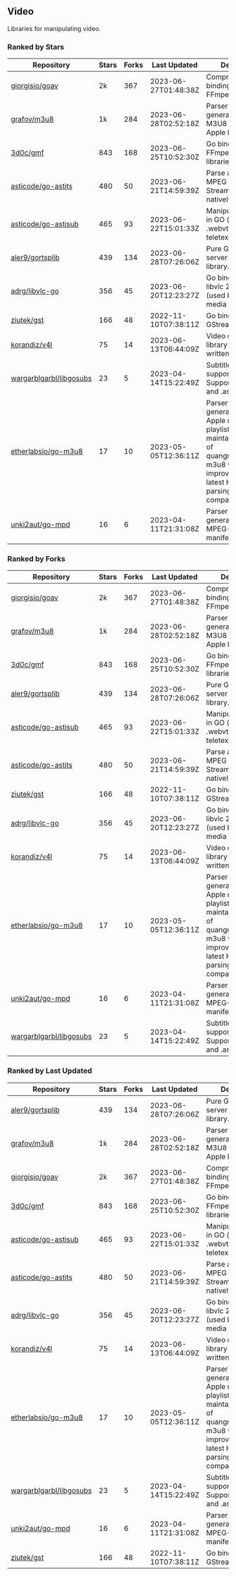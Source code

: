## Video

Libraries for manipulating video.

### Ranked by Stars

| Repository | Stars | Forks | Last Updated | Description | 
|------------|-------|-------|--------------|-------------|
| [giorgisio/goav](https://github.com/giorgisio/goav) | 2k | 367 | 2023-06-27T01:48:38Z |  Comprehensive Go bindings for FFmpeg. |
| [grafov/m3u8](https://github.com/grafov/m3u8) | 1k | 284 | 2023-06-28T02:52:18Z |  Parser and generator library of M3U8 playlists for Apple HLS. |
| [3d0c/gmf](https://github.com/3d0c/gmf) | 843 | 168 | 2023-06-25T10:52:30Z |  Go bindings for FFmpeg av\* libraries. |
| [asticode/go-astits](https://github.com/asticode/go-astits) | 480 | 50 | 2023-06-21T14:59:39Z |  Parse and demux MPEG Transport Streams (.ts) natively in GO. |
| [asticode/go-astisub](https://github.com/asticode/go-astisub) | 465 | 93 | 2023-06-22T15:01:33Z |  Manipulate subtitles in GO (.srt, .stl, .ttml, .webvtt, .ssa/.ass, teletext, .smi, etc.). |
| [aler9/gortsplib](https://github.com/aler9/gortsplib) | 439 | 134 | 2023-06-28T07:26:06Z |  Pure Go RTSP server and client library. |
| [adrg/libvlc-go](https://github.com/adrg/libvlc-go) | 356 | 45 | 2023-06-20T12:23:27Z |  Go bindings for libvlc 2.X/3.X/4.X (used by the VLC media player). |
| [ziutek/gst](https://github.com/ziutek/gst) | 166 | 48 | 2022-11-10T07:38:11Z |  Go bindings for GStreamer. |
| [korandiz/v4l](https://github.com/korandiz/v4l) | 75 | 14 | 2023-06-13T06:44:09Z |  Video capture library for Linux, written in Go. |
| [wargarblgarbl/libgosubs](https://github.com/wargarblgarbl/libgosubs) | 23 | 5 | 2023-04-14T15:22:49Z |  Subtitle format support for go. Supports .srt, .ttml, and .ass. |
| [etherlabsio/go-m3u8](https://github.com/etherlabsio/go-m3u8) | 17 | 10 | 2023-05-05T12:36:11Z |  Parser and generator library for Apple m3u8 playlists. Actively maintained version of quangngotan95/go-m3u8 with improvements and latest HLS playlist parsing compatibility. |
| [unki2aut/go-mpd](https://github.com/unki2aut/go-mpd) | 16 | 6 | 2023-04-11T21:31:08Z |  Parser and generator library for MPEG-DASH manifest files. |

### Ranked by Forks

| Repository | Stars | Forks | Last Updated | Description | 
|------------|-------|-------|--------------|-------------|
| [giorgisio/goav](https://github.com/giorgisio/goav) | 2k | 367 | 2023-06-27T01:48:38Z |  Comprehensive Go bindings for FFmpeg. |
| [grafov/m3u8](https://github.com/grafov/m3u8) | 1k | 284 | 2023-06-28T02:52:18Z |  Parser and generator library of M3U8 playlists for Apple HLS. |
| [3d0c/gmf](https://github.com/3d0c/gmf) | 843 | 168 | 2023-06-25T10:52:30Z |  Go bindings for FFmpeg av\* libraries. |
| [aler9/gortsplib](https://github.com/aler9/gortsplib) | 439 | 134 | 2023-06-28T07:26:06Z |  Pure Go RTSP server and client library. |
| [asticode/go-astisub](https://github.com/asticode/go-astisub) | 465 | 93 | 2023-06-22T15:01:33Z |  Manipulate subtitles in GO (.srt, .stl, .ttml, .webvtt, .ssa/.ass, teletext, .smi, etc.). |
| [asticode/go-astits](https://github.com/asticode/go-astits) | 480 | 50 | 2023-06-21T14:59:39Z |  Parse and demux MPEG Transport Streams (.ts) natively in GO. |
| [ziutek/gst](https://github.com/ziutek/gst) | 166 | 48 | 2022-11-10T07:38:11Z |  Go bindings for GStreamer. |
| [adrg/libvlc-go](https://github.com/adrg/libvlc-go) | 356 | 45 | 2023-06-20T12:23:27Z |  Go bindings for libvlc 2.X/3.X/4.X (used by the VLC media player). |
| [korandiz/v4l](https://github.com/korandiz/v4l) | 75 | 14 | 2023-06-13T06:44:09Z |  Video capture library for Linux, written in Go. |
| [etherlabsio/go-m3u8](https://github.com/etherlabsio/go-m3u8) | 17 | 10 | 2023-05-05T12:36:11Z |  Parser and generator library for Apple m3u8 playlists. Actively maintained version of quangngotan95/go-m3u8 with improvements and latest HLS playlist parsing compatibility. |
| [unki2aut/go-mpd](https://github.com/unki2aut/go-mpd) | 16 | 6 | 2023-04-11T21:31:08Z |  Parser and generator library for MPEG-DASH manifest files. |
| [wargarblgarbl/libgosubs](https://github.com/wargarblgarbl/libgosubs) | 23 | 5 | 2023-04-14T15:22:49Z |  Subtitle format support for go. Supports .srt, .ttml, and .ass. |

### Ranked by Last Updated

| Repository | Stars | Forks | Last Updated | Description | 
|------------|-------|-------|--------------|-------------|
| [aler9/gortsplib](https://github.com/aler9/gortsplib) | 439 | 134 | 2023-06-28T07:26:06Z |  Pure Go RTSP server and client library. |
| [grafov/m3u8](https://github.com/grafov/m3u8) | 1k | 284 | 2023-06-28T02:52:18Z |  Parser and generator library of M3U8 playlists for Apple HLS. |
| [giorgisio/goav](https://github.com/giorgisio/goav) | 2k | 367 | 2023-06-27T01:48:38Z |  Comprehensive Go bindings for FFmpeg. |
| [3d0c/gmf](https://github.com/3d0c/gmf) | 843 | 168 | 2023-06-25T10:52:30Z |  Go bindings for FFmpeg av\* libraries. |
| [asticode/go-astisub](https://github.com/asticode/go-astisub) | 465 | 93 | 2023-06-22T15:01:33Z |  Manipulate subtitles in GO (.srt, .stl, .ttml, .webvtt, .ssa/.ass, teletext, .smi, etc.). |
| [asticode/go-astits](https://github.com/asticode/go-astits) | 480 | 50 | 2023-06-21T14:59:39Z |  Parse and demux MPEG Transport Streams (.ts) natively in GO. |
| [adrg/libvlc-go](https://github.com/adrg/libvlc-go) | 356 | 45 | 2023-06-20T12:23:27Z |  Go bindings for libvlc 2.X/3.X/4.X (used by the VLC media player). |
| [korandiz/v4l](https://github.com/korandiz/v4l) | 75 | 14 | 2023-06-13T06:44:09Z |  Video capture library for Linux, written in Go. |
| [etherlabsio/go-m3u8](https://github.com/etherlabsio/go-m3u8) | 17 | 10 | 2023-05-05T12:36:11Z |  Parser and generator library for Apple m3u8 playlists. Actively maintained version of quangngotan95/go-m3u8 with improvements and latest HLS playlist parsing compatibility. |
| [wargarblgarbl/libgosubs](https://github.com/wargarblgarbl/libgosubs) | 23 | 5 | 2023-04-14T15:22:49Z |  Subtitle format support for go. Supports .srt, .ttml, and .ass. |
| [unki2aut/go-mpd](https://github.com/unki2aut/go-mpd) | 16 | 6 | 2023-04-11T21:31:08Z |  Parser and generator library for MPEG-DASH manifest files. |
| [ziutek/gst](https://github.com/ziutek/gst) | 166 | 48 | 2022-11-10T07:38:11Z |  Go bindings for GStreamer. |

